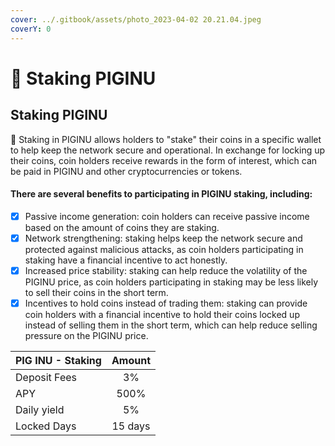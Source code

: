 ```yaml
---
cover: ../.gitbook/assets/photo_2023-04-02 20.21.04.jpeg
coverY: 0
---
```


# 🐽 Staking PIGINU

## Staking PIGINU

🐷 Staking in PIGINU allows holders to "stake" their coins in a specific wallet to help keep the network secure and operational. In exchange for locking up their coins, coin holders receive rewards in the form of interest, which can be paid in PIGINU and other cryptocurrencies or tokens.

#### There are several benefits to participating in PIGINU staking, including:

* [x] Passive income generation: coin holders can receive passive income based on the amount of coins they are staking.
* [x] Network strengthening: staking helps keep the network secure and protected against malicious attacks, as coin holders participating in staking have a financial incentive to act honestly.
* [x] Increased price stability: staking can help reduce the volatility of the PIGINU price, as coin holders participating in staking may be less likely to sell their coins in the short term.
* [x] Incentives to hold coins instead of trading them: staking can provide coin holders with a financial incentive to hold their coins locked up instead of selling them in the short term, which can help reduce selling pressure on the PIGINU price.

| PIG INU - Staking |  Amount |
| ----------------- | :-----: |
| Deposit Fees      |    3%   |
| APY               |   500%  |
| Daily yield       |    5%   |
| Locked Days       | 15 days |

<div>

<figure><img src="../.gitbook/assets/Captura de Tela 2023-04-04 às 12.54.52.png" alt=""><figcaption></figcaption></figure>

 

<figure><img src="../.gitbook/assets/Captura de Tela 2023-04-04 às 12.54.56.png" alt=""><figcaption></figcaption></figure>

</div>

<div>

<figure><img src="../.gitbook/assets/Captura de Tela 2023-04-04 às 12.55.16.png" alt=""><figcaption></figcaption></figure>

 

<figure><img src="../.gitbook/assets/Captura de Tela 2023-04-04 às 12.55.25.png" alt=""><figcaption></figcaption></figure>

</div>
